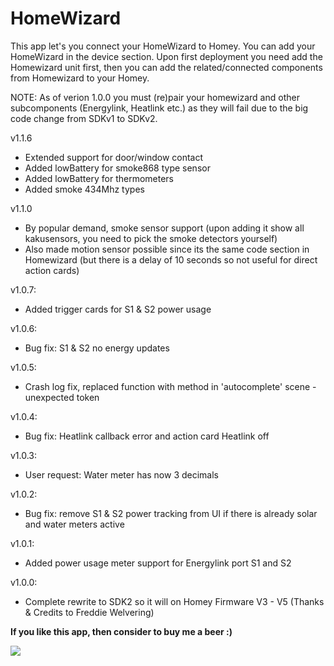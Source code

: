 # HomeWizard

This app let's you connect your HomeWizard to Homey. You can add your HomeWizard in the device section.
Upon first deployment you need add the Homewizard unit first, then you can add the related/connected components from Homewizard to your Homey.

NOTE: As of verion 1.0.0 you must (re)pair your homewizard and other subcomponents (Energylink, Heatlink etc.) as they will fail due
to the big code change from SDKv1 to SDKv2.

v1.1.6
* Extended support for door/window contact
* Added lowBattery for smoke868 type sensor
* Added lowBattery for thermometers
* Added smoke 434Mhz types

v1.1.0
* By popular demand, smoke sensor support (upon adding it show all kakusensors, you need to pick the smoke detectors yourself)
* Also made motion sensor possible since its the same code section in Homewizard (but there is a delay of 10 seconds so not useful for direct action cards)

v1.0.7:
* Added trigger cards for S1 & S2 power usage

v1.0.6:
* Bug fix: S1 & S2 no energy updates

v1.0.5:
* Crash log fix, replaced function with method in 'autocomplete' scene - unexpected token

v1.0.4:
* Bug fix: Heatlink callback error and action card Heatlink off

v1.0.3:
* User request: Water meter has now 3 decimals

v1.0.2:
* Bug fix: remove S1 & S2 power tracking from UI if there is already solar and water meters active

v1.0.1:
* Added power usage meter support for Energylink port S1 and S2

v1.0.0:
* Complete rewrite to SDK2 so it will on Homey Firmware V3 - V5 (Thanks & Credits to Freddie Welvering)

**If you like this app, then consider to buy me a beer :)**

[![](https://www.paypalobjects.com/en_US/i/btn/btn_donateCC_LG.gif)](https://www.paypal.com/paypalme2/jtebbens)
